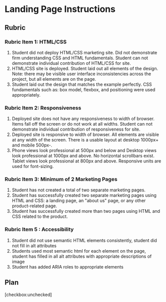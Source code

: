 # Landing Page Instructions 

## Rubric

### Rubric Item 1: HTML/CSS

1. Student did not deploy HTML/CSS marketing site. Did not demonstrate firm understanding CSS and HTML fundamentals. Student can not demonstrate individual contribution of HTML/CSS for site. 
2. HTML/CSS site is deployed. Student laid out all elements of the design. Note: there may be visible user interface inconsistencies across the project, but all elements are on the page. 
3. Student laid out the design that matches the example perfectly. CSS fundamentals such as: box model, flexbox, and positioning were used appropriately.


### Rubric Item 2: Responsiveness

1. Deployed site does not have any responsiveness to width of browser. Items fall off the screen or do not work at all widths. Student can not demonstrate individual contribution of responsiveness for site. 
2. Deployed site is responsive to width of browser. All elements are visible at any width of the screen. There is a usable layout at desktop 1000px+ and mobile 500px-.  
3. Phone views look professional at 500px and below and Desktop views look professional at 1000px and above. No horizontal scrollbars exist. Tablet views look professional at 800px and above. Responsive units are used for font-sizing.

### Rubric Item 3: Minimum of 2 Marketing Pages

1. Student has not created a total of two separate marketing pages.
2. Student has successfully created two separate marketing pages using HTML and CSS: a landing page, an "about us" page, or any other product-related page.
3. Student has successfully created more than two pages using HTML and CSS related to the product.

###  Rubric Item 5 : Accessibility 

1. Student did not use semantic HTML elements consistently, student did not fill in alt attributes
2. Students used most semantic html for each element on the page, student has filled in all alt attributes with appropriate descriptions of image
3. Student has added ARIA roles to appropriate elements 

## Plan

[checkbox:unchecked]
